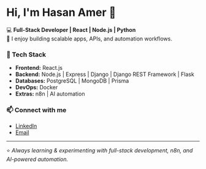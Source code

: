 # Hi, I'm Hasan Amer 👋  

💻 **Full-Stack Developer | React | Node.js | Python**  
🚀 I enjoy building scalable apps, APIs, and automation workflows.  

### 🔧 Tech Stack
- **Frontend:** React.js  
- **Backend:** Node.js | Express | Django | Django REST Framework | Flask 
- **Databases:** PostgreSQL | MongoDB | Prisma  
- **DevOps:** Docker  
- **Extras:** n8n | AI automation  

### 📫 Connect with me
- [LinkedIn](https://www.linkedin.com/in/hasan-amer-2a3785373/)  
- [Email](mailto:hassanamer46@gmail.com)  

---
⭐️ *Always learning & experimenting with full-stack development, n8n, and AI-powered automation.*  
